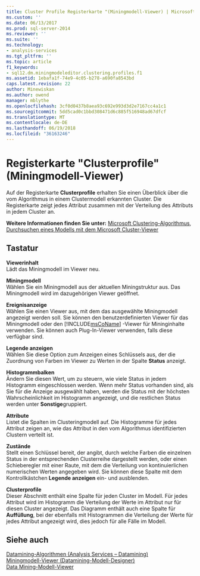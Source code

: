 ```yaml
---
title: Cluster Profile Registerkarte "(Miningmodell-Viewer) | Microsoft Docs
ms.custom: ''
ms.date: 06/13/2017
ms.prod: sql-server-2014
ms.reviewer: ''
ms.suite: ''
ms.technology:
- analysis-services
ms.tgt_pltfrm: ''
ms.topic: article
f1_keywords:
- sql12.dm.miningmodeleditor.clustering.profiles.f1
ms.assetid: 1ebafa1f-74e9-4c05-b278-a690fa8543bd
caps.latest.revision: 22
author: Minewiskan
ms.author: owend
manager: mblythe
ms.openlocfilehash: 3cf0d0437b8aea93c692e993d3d2e7167cc4a1c1
ms.sourcegitcommit: 5dd5cad0c1bbd308471d6c885f516948ad67dfcf
ms.translationtype: MT
ms.contentlocale: de-DE
ms.lasthandoff: 06/19/2018
ms.locfileid: "36163246"
---
```

# <a name="cluster-profiles-tab-mining-model-viewer"></a>Registerkarte "Clusterprofile" (Miningmodell-Viewer)
  Auf der Registerkarte **Clusterprofile** erhalten Sie einen Überblick über die vom Algorithmus in einem Clustermodell erkannten Cluster. Die Registerkarte zeigt jedes Attribut zusammen mit der Verteilung des Attributs in jedem Cluster an.  
  
 **Weitere Informationen finden Sie unter:** [Microsoft Clustering-Algorithmus](data-mining/microsoft-clustering-algorithm.md), [Durchsuchen eines Modells mit dem Microsoft Cluster-Viewer](data-mining/browse-a-model-using-the-microsoft-cluster-viewer.md)  
  
## <a name="options"></a>Tastatur  
 **Viewerinhalt**  
 Lädt das Miningmodell im Viewer neu.  
  
 **Miningmodell**  
 Wählen Sie ein Miningmodell aus der aktuellen Miningstruktur aus. Das Miningmodell wird im dazugehörigen Viewer geöffnet.  
  
 **Ereignisanzeige**  
 Wählen Sie einen Viewer aus, mit dem das ausgewählte Miningmodell angezeigt werden soll. Sie können den benutzerdefinierten Viewer für das Miningmodell oder den [!INCLUDE[msCoName](../includes/msconame-md.md)] -Viewer für Mininginhalte verwenden. Sie können auch Plug-In-Viewer verwenden, falls diese verfügbar sind.  
  
 **Legende anzeigen**  
 Wählen Sie diese Option zum Anzeigen eines Schlüssels aus, der die Zuordnung von Farben im Viewer zu Werten in der Spalte **Status** anzeigt.  
  
 **Histogrammbalken**  
 Ändern Sie diesen Wert, um zu steuern, wie viele Status in jedem Histogramm eingeschlossen werden. Wenn mehr Status vorhanden sind, als Sie für die Anzeige ausgewählt haben, werden die Status mit der höchsten Wahrscheinlichkeit im Histogramm angezeigt, und die restlichen Status werden unter **Sonstige**gruppiert.  
  
 **Attribute**  
 Listet die Spalten im Clusteringmodell auf. Die Histogramme für jedes Attribut zeigen an, wie das Attribut in den vom Algorithmus identifizierten Clustern verteilt ist.  
  
 **Zustände**  
 Stellt einen Schlüssel bereit, der angibt, durch welche Farben die einzelnen Status in der entsprechenden Clusterreihe dargestellt werden, oder einen Schieberegler mit einer Raute, mit dem die Verteilung von kontinuierlichen numerischen Werten angegeben wird. Sie können diese Spalte mit dem Kontrollkästchen **Legende anzeigen** ein- und ausblenden.  
  
 **Clusterprofile**  
 Dieser Abschnitt enthält eine Spalte für jeden Cluster im Modell. Für jedes Attribut wird im Histogramm die Verteilung der Werte im Attribut nur für diesen Cluster angezeigt. Das Diagramm enthält auch eine Spalte für **Auffüllung**, bei der ebenfalls mit Histogrammen die Verteilung der Werte für jedes Attribut angezeigt wird, dies jedoch für alle Fälle im Modell.  
  
## <a name="see-also"></a>Siehe auch  
 [Datamining-Algorithmen &#40;Analysis Services – Datamining&#41;](data-mining/data-mining-algorithms-analysis-services-data-mining.md)   
 [Miningmodell-Viewer &#40;Datamining-Modell-Designer&#41;](mining-model-viewers-data-mining-model-designer.md)   
 [Data Mining-Modell-Viewer](data-mining/data-mining-model-viewers.md)  
  
  